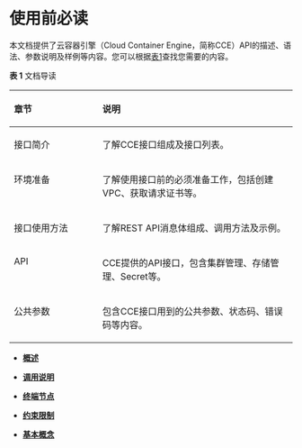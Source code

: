 # 使用前必读<a name="cce_02_0001"></a>

本文档提供了云容器引擎（Cloud Container Engine，简称CCE）API的描述、语法、参数说明及样例等内容。您可以根据[表1](#table1773173793817)查找您需要的内容。

**表 1**  文档导读

<a name="table1773173793817"></a>
<table><thead align="left"><tr id="row1775103733814"><th class="cellrowborder" valign="top" width="31.240000000000002%" id="mcps1.2.3.1.1"><p id="p1875203715387"><a name="p1875203715387"></a><a name="p1875203715387"></a>章节</p>
</th>
<th class="cellrowborder" valign="top" width="68.76%" id="mcps1.2.3.1.2"><p id="p147503713814"><a name="p147503713814"></a><a name="p147503713814"></a>说明</p>
</th>
</tr>
</thead>
<tbody><tr id="row875133773812"><td class="cellrowborder" valign="top" width="31.240000000000002%" headers="mcps1.2.3.1.1 "><p id="p1675437103810"><a name="p1675437103810"></a><a name="p1675437103810"></a>接口简介</p>
</td>
<td class="cellrowborder" valign="top" width="68.76%" headers="mcps1.2.3.1.2 "><p id="p109543723919"><a name="p109543723919"></a><a name="p109543723919"></a>了解CCE接口组成及接口列表。</p>
</td>
</tr>
<tr id="row67543703815"><td class="cellrowborder" valign="top" width="31.240000000000002%" headers="mcps1.2.3.1.1 "><p id="p1075163763811"><a name="p1075163763811"></a><a name="p1075163763811"></a>环境准备</p>
</td>
<td class="cellrowborder" valign="top" width="68.76%" headers="mcps1.2.3.1.2 "><p id="p1640311403911"><a name="p1640311403911"></a><a name="p1640311403911"></a>了解使用接口前的必须准备工作，包括创建VPC、获取请求证书等。</p>
</td>
</tr>
<tr id="row1675437123815"><td class="cellrowborder" valign="top" width="31.240000000000002%" headers="mcps1.2.3.1.1 "><p id="p675173743810"><a name="p675173743810"></a><a name="p675173743810"></a>接口使用方法</p>
</td>
<td class="cellrowborder" valign="top" width="68.76%" headers="mcps1.2.3.1.2 "><p id="p1940551403912"><a name="p1940551403912"></a><a name="p1940551403912"></a>了解REST API消息体组成、调用方法及示例。</p>
</td>
</tr>
<tr id="row14751237203815"><td class="cellrowborder" valign="top" width="31.240000000000002%" headers="mcps1.2.3.1.1 "><p id="p1676173783813"><a name="p1676173783813"></a><a name="p1676173783813"></a>API</p>
</td>
<td class="cellrowborder" valign="top" width="68.76%" headers="mcps1.2.3.1.2 "><p id="p0406414163913"><a name="p0406414163913"></a><a name="p0406414163913"></a>CCE提供的API接口，包含集群管理、存储管理、Secret等。</p>
</td>
</tr>
<tr id="row1376537123818"><td class="cellrowborder" valign="top" width="31.240000000000002%" headers="mcps1.2.3.1.1 "><p id="p12761137163813"><a name="p12761137163813"></a><a name="p12761137163813"></a>公共参数</p>
</td>
<td class="cellrowborder" valign="top" width="68.76%" headers="mcps1.2.3.1.2 "><p id="p144081814183916"><a name="p144081814183916"></a><a name="p144081814183916"></a>包含CCE接口用到的公共参数、状态码、错误码等内容。</p>
</td>
</tr>
</tbody>
</table>

-   **[概述](概述.md)**  

-   **[调用说明](调用说明.md)**  

-   **[终端节点](终端节点.md)**  

-   **[约束限制](约束限制.md)**  

-   **[基本概念](基本概念.md)**  


